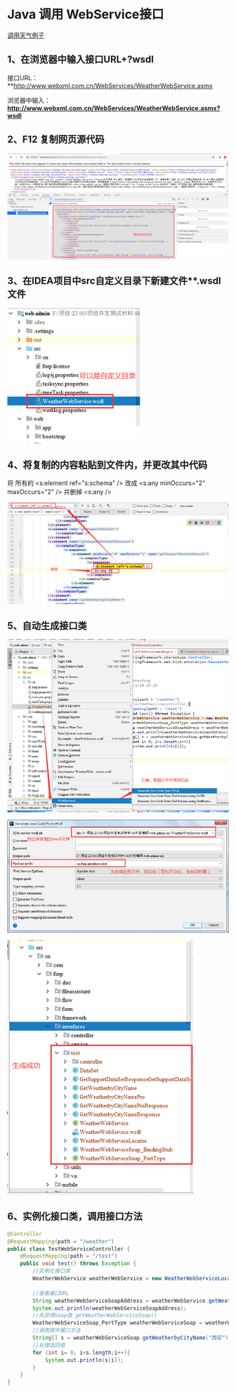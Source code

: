 # Java 调用 WebService接口

[调用天气例子](https://blog.csdn.net/weixin_30437847/article/details/99450909)

## 1、在浏览器中输入接口URL+?wsdl

接口URL：**http://www.webxml.com.cn/WebServices/WeatherWebService.asmx

浏览器中输入：**http://www.webxml.com.cn/WebServices/WeatherWebService.asmx?wsdl** 

## 2、F12 复制网页源代码

![复制这里](.\images\copyCode.png)

## 3、在IDEA项目中src自定义目录下新建文件**.wsdl文件

![新建wsdl文件](.\images\newFile.png)

## 4、将复制的内容粘贴到文件内，并更改其中代码

将 所有的  <s:element ref="s:schema" />  改成   <s:any minOccurs="2" maxOccurs="2" />  并删掉  <s:any />

![](.\images\replace.png)

## 5、自动生成接口类

![生成](.\images\generate.png)

![](.\images\sel.png)

![](.\images\success.png)

## 6、实例化接口类，调用接口方法

```java
@Controller
@RequestMapping(path = "/weather")
public class TestWebServiceController {
    @RequestMapping(path = "/test")
    public void test() throws Exception {
        //实例化接口类
        WeatherWebService weatherWebService = new WeatherWebServiceLocator();  
        
        //查看接口URL
        String weatherWebServiceSoapAddress = weatherWebService.getWeatherWebServiceSoapAddress();
        System.out.println(weatherWebServiceSoapAddress);
        //先获得Soap类 getWeatherWebServiceSoap()
        WeatherWebServiceSoap_PortType weatherWebServiceSoap = weatherWebService.getWeatherWebServiceSoap();
        //调用其中接口方法
        String[] s = weatherWebServiceSoap.getWeatherbyCityName("西安");
        //处理返回值
        for (int i= 0; i<s.length;i++){
            System.out.println(s[i]);
        }
    }
}
```

